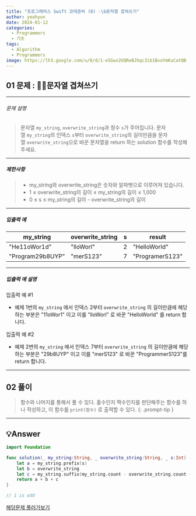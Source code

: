 ```yaml
---
title: "프로그래머스 Swift 코테준비 (8) -\b문자열 겹쳐쓰기"
author: yeahyun
date: 2024-01-12
categories:
  - Programmers
  - 기초
tags:
  - Algorithm
  - Programmers
image: https://lh3.google.com/u/0/d/1-e5Gwx2UQReBJhqc3ib1BvoYmKuCatQB
---
```

## 01 문제 : 문자열 겹쳐쓰기
---
###### 문제 설명

>문자열 `my_string`, `overwrite_string`과 정수 `s`가 주어집니다. 문자열 `my_string`의 인덱스 `s`부터 `overwrite_string`의 길이만큼을 문자열 `overwrite_string`으로 바꾼 문자열을 return 하는 solution 함수를 작성해 주세요.

- ---
##### 제한사항
>- my_string와 overwrite_string은 숫자와 알파벳으로 이루어져 있습니다.
>- 1 ≤ overwrite_string의 길이 ≤ my_string의 길이 ≤ 1,000
>- 0 ≤ s ≤ my_string의 길이 - overwrite_string의 길이


---

##### 입출력 예
| my_string | overwrite_string | s | result |
| ---- | ---- | ---- | ---- |
| "He11oWor1d" | "lloWorl" | 2 | "HelloWorld" |
| "Program29b8UYP" | "merS123" | 7 | "ProgramerS123" |

---
##### 입출력 예 설명

입출력 예 #1
- 예제 1번의 `my_string` 에서 인덱스 2부터 `overwrite_string` 의 길이만큼에 해당하는 부분은 "11oWor1" 이고 이를 "lloWorl" 로 바꾼 "HelloWorld" 를 return 합니다.

입출력 예 #2
- 예제 2번의 `my_string` 에서 인덱스 7부터 `overwrite_string` 의 길이만큼에 해당하는 부분은 "29b8UYP" 이고 이를 "merS123" 로 바꾼 "ProgrammerS123"를 return 합니다.


---

## 02 풀이

> 함수와 나머지를 통해서 풀 수 있다.
> 홀수인지 짝수인지를 판단해주는 함수를 하나 작성하고,
> 이 함수를 `print(함수)` 로 출력할 수 있다.
{: .prompt-tip }


---

## 💡Answer

```swift
import Foundation

func solution(_ my_string:String, _ overwrite_string:String, _ s:Int) -> String {
    let a = my_string.prefix(s)
    let b = overwrite_string
    let c = my_string.suffix(my_string.count - overwrite_string.count - s)
    return a + b + c
}

// 1 is odd
```


[해당문제 풀러가보기](https://school.programmers.co.kr/learn/courses/30/lessons/181944)


